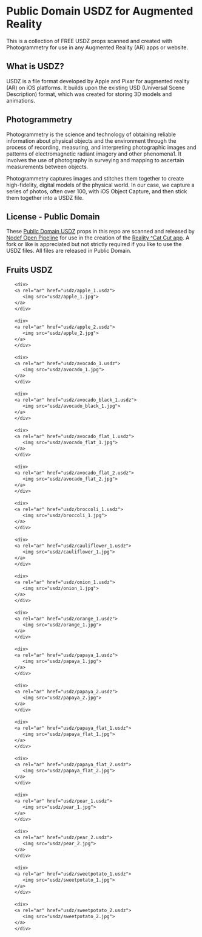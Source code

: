 # Public Domain USDZ for Augmented Reality

This is a collection of FREE USDZ props scanned and created with Photogrammetry for use in any Augmented Reality (AR) apps or website. 

## What is USDZ?

USDZ is a file format developed by Apple and Pixar for augmented reality (AR) on iOS platforms. It builds upon the existing USD (Universal Scene Description) format, which was created for storing 3D models and animations.

## Photogrammetry

Photogrammetry is the science and technology of obtaining reliable information about physical objects and the environment through the process of recording, measuring, and interpreting photographic images and patterns of electromagnetic radiant imagery and other phenomena1. It involves the use of photography in surveying and mapping to ascertain measurements between objects.

Photogrammetry captures images and stitches them together to create high-fidelity, digital models of the physical world. In our case, we capture a series of photos, often over 100,  with iOS Object Capture, and then stick them together into a USDZ file.

## License - Public Domain

These [Public Domain USDZ](https://photorealityar.com/publicdomainusdz.html) props in this repo are scanned and released by [Nodef Open Pipeline](https://github.com/Misfits-Rebels-Outcasts/Nodef) for use in the creation of the [Reality ^Cat Cut app](https://apps.apple.com/us/app/reality-cat-cut-video-editor/id6470134946). A fork or like is appreciated but not strictly required if you like to use the USDZ files. All files are released in Public Domain.

## Fruits USDZ

       <div>
       <a rel="ar" href="usdz/apple_1.usdz">
          <img src="usdz/apple_1.jpg">
       </a>
       </div>

       <div>
       <a rel="ar" href="usdz/apple_2.usdz">
          <img src="usdz/apple_2.jpg">
       </a>
       </div>

       <div>
       <a rel="ar" href="usdz/avocado_1.usdz">
          <img src="usdz/avocado_1.jpg">
       </a>
       </div>

       <div>
       <a rel="ar" href="usdz/avocado_black_1.usdz">
          <img src="usdz/avocado_black_1.jpg">
       </a>
       </div>

       <div>
       <a rel="ar" href="usdz/avocado_flat_1.usdz">
          <img src="usdz/avocado_flat_1.jpg">
       </a>
       </div>

       <div>
       <a rel="ar" href="usdz/avocado_flat_2.usdz">
          <img src="usdz/avocado_flat_2.jpg">
       </a>
       </div>

       <div>
       <a rel="ar" href="usdz/broccoli_1.usdz">
          <img src="usdz/broccoli_1.jpg">
       </a>
       </div>

       <div>
       <a rel="ar" href="usdz/cauliflower_1.usdz">
          <img src="usdz/cauliflower_1.jpg">
       </a>
       </div>

       <div>
       <a rel="ar" href="usdz/onion_1.usdz">
          <img src="usdz/onion_1.jpg">
       </a>
       </div>

       <div>
       <a rel="ar" href="usdz/orange_1.usdz">
          <img src="usdz/orange_1.jpg">
       </a>
       </div>

       <div>
       <a rel="ar" href="usdz/papaya_1.usdz">
          <img src="usdz/papaya_1.jpg">
       </a>
       </div>

       <div>
       <a rel="ar" href="usdz/papaya_2.usdz">
          <img src="usdz/papaya_2.jpg">
       </a>
       </div>

       <div>
       <a rel="ar" href="usdz/papaya_flat_1.usdz">
          <img src="usdz/papaya_flat_1.jpg">
       </a>
       </div>

       <div>
       <a rel="ar" href="usdz/papaya_flat_2.usdz">
          <img src="usdz/papaya_flat_2.jpg">
       </a>
       </div>

       <div>
       <a rel="ar" href="usdz/pear_1.usdz">
          <img src="usdz/pear_1.jpg">
       </a>
       </div>

       <div>
       <a rel="ar" href="usdz/pear_2.usdz">
          <img src="usdz/pear_2.jpg">
       </a>
       </div>

       <div>
       <a rel="ar" href="usdz/sweetpotato_1.usdz">
          <img src="usdz/sweetpotato_1.jpg">
       </a>
       </div>

       <div>
       <a rel="ar" href="usdz/sweetpotato_2.usdz">
          <img src="usdz/sweetpotato_2.jpg">
       </a>
       </div>





